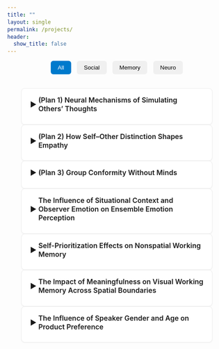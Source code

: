 ```yaml
---
title: ""
layout: single
permalink: /projects/
header:
  show_title: false
---
```


<!-- Filter Buttons -->
<div style="text-align:center; margin-bottom: 2rem;">
  <button class="filter-button active" onclick="filterSelection('all', this)">All</button>
  <button class="filter-button" onclick="filterSelection('social', this)">Social</button>
  <button class="filter-button" onclick="filterSelection('memory', this)">Memory</button>
  <button class="filter-button" onclick="filterSelection('neuro', this)">Neuro</button>
</div>

<!-- 모든 프로젝트 카드를 같은 컨테이너(.project-list) 안에 넣음 -->
<div class="project-list">

  <details class="project-item social neuro">
    <summary>(Plan 1) Neural Mechanisms of Simulating Others’ Thoughts</summary>
    <figure class="project-figure">
      <img
        src="/assets/img/projects/SRE2_method1.png"
        loading="lazy"
        style="max-width:100%; border-radius:6px;"
      >
    </figure>
    <p>
      How does the brain represent another person’s thoughts? Participants judged themselves and the president from both their own and a close friend’s perspective. Whole-brain searchlight RSA was used to identify brain regions whose activity patterns capture a friend’s mental perspective. ROI-based MVPA then evaluated cross-condition generalization, testing whether classifiers trained on self-related judgments could decode president-related judgments.
    </p>
  </details>

  <details class="project-item social neuro">
    <summary>(Plan 2) How Self–Other Distinction Shapes Empathy</summary>
    <p>
      Empathy—the ability to understand and share others’ emotions—is essential for social interaction. Effective empathy requires a clear self–other distinction. The right temporoparietal junction (rTPJ), a region implicated in this distinction, has been shown to modulate empathic responses. However, prior work tends to treat empathy as a unitary process, overlooking its complex structure. Contemporary theories of pain empathy differentiate between automatic, bottom-up simulation and controlled, top-down regulation depending on context. These distinct components may rely on separable neural mechanisms. To address this, we apply multinomial processing tree (MPT) modeling to dissociate intentional empathy, unintentional empathy, and response bias. We then examine how rTPJ stimulation modulates each component, providing a more nuanced understanding of how self–other distinction contributes to empathic accuracy.
    </p>
  </details>

  <details class="project-item social">
    <summary>(Plan 3) Group Conformity Without Minds</summary>
    <p>
      Sun, Wang, and Geng (2024) reported a group conformity effect in visual perspective taking, observing that participants' judgments of a target avatar’s viewpoint were biased toward the average viewpoint of surrounding avatars. This interpretation relies on the assumption that participants adopt the avatar’s perspective. However, such bias may alternatively arise from domain-general mechanisms, such as ensemble coding of directional information, without necessarily invoking social reasoning. To test this possibility, the present study replicates the original paradigm using non-social stimuli—specifically, replacing avatars with isosceles triangles.
    </p>
  </details>

  <details class="project-item social">
    <summary>The Influence of Situational Context and Observer Emotion on Ensemble Emotion Perception</summary>
    <figure class="project-figure">
      <img
        src="/assets/img/projects/CEP_method.png"
        loading="lazy"
        style="max-width:100%; border-radius:6px;"
      >
    </figure>
    <p>
      Using naturalistic stimuli, the study investigated how situational context and observer emotion shape the perception of a crowd’s ensemble emotion.
    </p>
  </details>

  <details class="project-item social memory">
    <summary>Self-Prioritization Effects on Nonspatial Working Memory</summary>
    <figure class="project-figure">
      <img
        src="/assets/img/projects/SPE_method.png"
        loading="lazy"
        style="max-width:100%; border-radius:6px;"
      >
    </figure>
    <p>
      Self-prioritization effect (SPE) refers to the tendency to process self-associated items more quickly and accurately. Although extensive studies have demonstrated the SPE on perception, findings regarding its effects on working memory (WM) remain inconsistent. Some studies reported improved WM speed and accuracy for self-associated items (Yin et al, 2019; Yin et al, 2019; Yin &amp; Chen, 2024), while others failed to find such an effect (Constable et al., 2019).
      <br>The current study examined the SPE on shape-based WM across two experiments. Participants associated themselves and others with specific colors and completed a delayed matched-to-sample task
      <a href="/data/analyzeSPE8VCS1.html" target="_blank" class="project-link">(Experiment 1)</a>
      or a reproduction task
      <a href="/data/analyzeSPE8VCS2.html" target="_blank" class="project-link">(Experiment 2)</a>.
      Results revealed that WM responses for colors were faster in the self condition than in the other, though no shape differences emerged.
    </p>
  </details>

  <details class="project-item memory">
    <summary>The Impact of Meaningfulness on Visual Working Memory Across Spatial Boundaries</summary>
    <p>
      The study examined whether meaningful objects facilitate the encoding of spatially distal features in visual working memory.
    </p>
  </details>

  <details class="project-item neuro">
    <summary>The Influence of Speaker Gender and Age on Product Preference</summary>
    <p>
      The study investigated how the gender and age of speakers affect product evaluations and purchase decisions, using naturalistic video stimuli and fNIRS.
    </p>
  </details>

</div> <!-- ← 모든 details가 이 안에 들어있음 -->

<script>
function filterSelection(category, el) {
  const items = document.querySelectorAll('.project-item');
  items.forEach(item => {
    item.style.display = (category === 'all' || item.classList.contains(category)) ? 'block' : 'none';
  });

  document.querySelectorAll('.filter-button').forEach(btn => btn.classList.remove('active'));
  el.classList.add('active');
}
filterSelection('all', document.querySelector('.filter-button'));
</script>

<style>
.filter-button {
  padding: 0.5rem 1rem;
  margin: 0 0.3rem;
  background: #f0f0f0;
  border: none;
  border-radius: 6px;
  cursor: pointer;
  font-weight: 500;
  transition: background 0.2s;
}
.filter-button:hover {
  background: #e0e0e0;
}
.filter-button.active {
  background: #007acc;
  color: white;
}

.project-link {
  color: #007acc;
  text-decoration: none;
}
.project-link:hover {
  text-decoration: underline;
}

.project-list {
  max-width: 1200px;
  margin: 0 auto;
  padding: 0 2rem;
}

/* 카드(세부 항목) 공통 스타일 */
.project-item {
  border: 1px solid #eee;
  border-radius: 8px;
  padding: 1rem 1.2rem;
  margin-bottom: 0rem;
  background: #fff;
  box-shadow: 0 1px 3px rgba(0,0,0,0.05);
  transition: background-color 0.3s, box-shadow 0.3s, transform 0.2s;
}

/* figure안 이미지가 카드 폭을 넘지 않도록 보강 */
.project-figure img {
  width: 100%;
  height: auto;
  display: block;
  border-radius: 6px; /* inline style과 동일하게 유지 */
}

.project-item:hover {
  box-shadow: 0 2px 6px rgba(0,0,0,0.08);
  transform: translateY(-1px);
}

.project-item[open] {
  background-color: #f0f7ff;
  border: 1px solid #cce5ff;
}

.project-item summary {
  font-size: 1rem;
  font-weight: 600;
  cursor: pointer;
  outline: none;
  list-style: none;
  display: flex;
  align-items: center;
  position: relative;
  padding-left: 1.2rem;
  margin-bottom: 0.6rem;
}
.project-item summary::before {
  content: '▶';
  position: absolute;
  left: 0;
  transition: transform 0.2s ease;
}
.project-item[open] summary::before {
  content: '▼';
  transform: rotate(0deg);
}
.project-item[open] summary {
  color: #007acc;
}

.project-item p {
  margin-top: 0.5rem;
  margin-left: 0.3rem;
  font-size: 1.05rem;
  color: #444;
  line-height: 1.8;
}

@media screen and (max-width: 768px) {
  .project-item summary {
    font-size: 0.95rem;
  }
  .project-item p {
    font-size: 0.95rem;
  }
}
</style>

